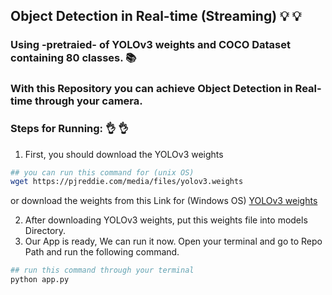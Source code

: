 ## Object Detection in Real-time (Streaming) :bulb: :bulb:
### Using -pretraied- of YOLOv3 weights and COCO Dataset containing 80 classes. :books:
### With this Repository you can achieve Object Detection in Real-time through your camera.  


### Steps for Running:  :ok_hand: :ok_hand:
1. First, you should download the YOLOv3 weights
``` bash
## you can run this command for (unix OS)
wget https://pjreddie.com/media/files/yolov3.weights
```
or download the weights from this Link for (Windows OS)
[YOLOv3 weights](https://pjreddie.com/media/files/yolov3.weights)

2. After downloading YOLOv3 weights, put this weights file into models Directory.
3. Our App is ready, We can run it now. Open your terminal and go to Repo Path and run the following command. 
``` bash
## run this command through your terminal
python app.py
```


